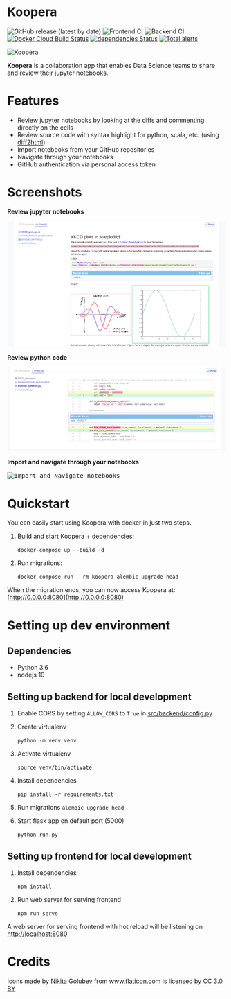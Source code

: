 Koopera
=========
![GitHub release (latest by date)](https://img.shields.io/github/v/release/rsn491/koopera)
![Frontend CI](https://github.com/rsn491/koopera/workflows/Frontend%20CI/badge.svg?branch=master)
![Backend CI](https://github.com/rsn491/koopera/workflows/Backend%20CI/badge.svg?branch=master)
[![Docker Cloud Build Status](https://img.shields.io/docker/cloud/build/rsn491/koopera)](https://hub.docker.com/r/rsn491/koopera)
[![dependencies Status](https://david-dm.org/rsn491/koopera/status.svg)](https://david-dm.org/rsn491/koopera)
[![Total alerts](https://img.shields.io/lgtm/alerts/g/rsn491/koopera.svg?logo=lgtm&logoWidth=18)](https://lgtm.com/projects/g/rsn491/koopera/alerts/)

<img
  src="public/img/icon.png"
  alt="Koopera"
  width="200"
/>

**Koopera** is a collaboration app that enables Data Science teams to share and review their jupyter notebooks.

# Features
* Review jupyter notebooks by looking at the diffs and commenting directly on the cells
* Review source code with syntax highlight for python, scala, etc. (using [diff2html](https://github.com/rtfpessoa/diff2html))
* Import notebooks from your GitHub repositories
* Navigate through your notebooks
* GitHub authentication via personal access token

# Screenshots

**Review jupyter notebooks**

<kbd><img title="Review jupyter notebooks" src="docs/pr_notebook_diff.png"></kbd><br/>

**Review python code**

<kbd><img title="Review python code" src="docs/python_file_diff.png"></kbd><br/>

**Import and navigate through your notebooks**

<kbd><img title="Import and Navigate notebooks" src="docs/notebooks_import_navigate.gif"></kbd><br/>

# Quickstart
You can easily start using Koopera with docker in just two steps.

1. Build and start Koopera + dependencies:

    `docker-compose up --build -d`

1. Run migrations:

    `docker-compose run --rm koopera alembic upgrade head`

When the migration ends, you can now access Koopera at: [http://0.0.0.0:8080](http://0.0.0.0:8080)


# Setting up dev environment

## Dependencies
* Python 3.6
* nodejs 10

## Setting up backend for local development

1. Enable CORS by setting `ALLOW_CORS` to `True` in [src/backend/config.py](src/backend/config.py)

2. Create virtualenv

    `python -m venv venv`

3. Activate virtualenv

    `source venv/bin/activate`

4. Install dependencies

    `pip install -r requirements.txt`

5. Run migrations
    `alembic upgrade head`

6. Start flask app on default port (5000)

    `python run.py`

## Setting up frontend for local development

1. Install dependencies

    `npm install`
2. Run web server for serving frontend

    `npm run serve`

A web server for serving frontend with hot reload will be listening on
[http://localhost:8080](http://localhost:8080)

# Credits

<div>Icons made by <a href="https://www.flaticon.com/authors/nikita-golubev" title="Nikita Golubev">Nikita Golubev</a> from <a href="https://www.flaticon.com/"                 title="Flaticon">www.flaticon.com</a> is licensed by <a href="http://creativecommons.org/licenses/by/3.0/"                 title="Creative Commons BY 3.0" target="_blank">CC 3.0 BY</a></div>
